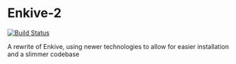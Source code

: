 # Enkive-2
[![Build Status](https://travis-ci.org/lndobryden/Enkive-2.svg?branch=master)](https://travis-ci.org/lndobryden/Enkive-2)

A rewrite of Enkive, using newer technologies to allow for easier installation and a slimmer codebase

